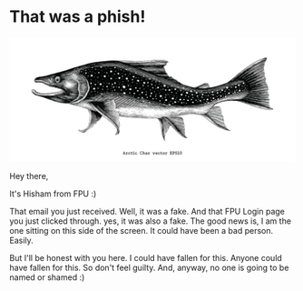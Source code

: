 # That was a phish!
![](media/pictures/Char.jpg)

Hey there,

It's Hisham from FPU :)

That email you just received. Well, it was a fake. And that FPU Login page you just clicked through. yes, it was also a fake. The good news is, I am the one sitting on this side of the screen. It could have been a bad person. Easily.

But I'll be honest with you here. I could have fallen for this. Anyone could have fallen for this. So don't feel guilty. And, anyway, no one is going to be named or shamed :)



